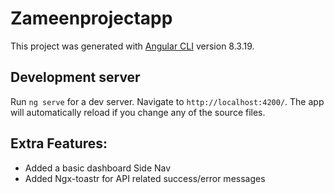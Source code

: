 # Zameenprojectapp

This project was generated with [Angular CLI](https://github.com/angular/angular-cli) version 8.3.19.

## Development server

Run `ng serve` for a dev server. Navigate to `http://localhost:4200/`. The app will automatically reload if you change any of the source files.

## Extra Features:
- Added a basic dashboard Side Nav
- Added Ngx-toastr for API related success/error messages